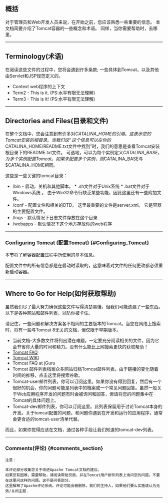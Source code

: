 ## 概括

对于管理员和Web开发人员来说，在开始之前，您应该熟悉一些重要的信息。 本文档简要介绍了Tomcat容器的一些概念和术语。 同样，当你需要帮助时，去哪里。

---

## Terminology\(术语\)

在阅读这些文件的过程中，您将会遇到许多条款; 一些具体到Tomcat，以及其他由Servlet和JSP规范定义的。

* Context  web程序的上下文
* Term2 - This is it. \(PS:水平有限无法理解\)
* Term3 - This is it! \(PS:水平有限无法理解\)

---

## Directories and Files\(目录和文件\)

在整个文档中，您会注意到有许多对$CATALINA\_HOME的引用。  这表示您的Tomcat安装的根目录。 当我们说“这个信息可以在你的$CATALINA\_HOME/README.txt文件中找到”时，我们的意思是查看Tomcat安装根目录下的README.txt文件。 可选地，可以为每个实例定义$CATALINA\_BASE，为多个实例配置Tomcat。 如果未配置多个实例，则$CATALINA\_BASE与$CATALINA\_HOME相同。

这些是一些关键的tomcat目录：

* /bin - 启动，关机和其他脚本。 \* .sh文件对于Unix系统  \* .bat文件对于Windows系统 。 由于Win32命令行缺乏某些功能，因此这里还有一些附加文件。
* /conf - 配置文件和相关的DTD。 这里最重要的文件是server.xml。 它是容器的主要配置文件。
* /logs - 默认情况下日志文件存放在这个目录
* /webapps - 默认情况下这个地方存放你的web程序

---

### Configuring Tomcat \(配置Tomcat\) {#Configuring_Tomcat}

本节将了解容器配置过程中所使用的基本信息。

配置文件中的所有信息都是在启动时读取的，这意味着对文件的任何更改都必须重新启动容器。

---

## Where to Go for Help\(如何获取帮助\)

虽然我们尽了最大努力确保这些文件写得清楚易懂，但我们可能遗漏了一些东西。以下是各种网站和邮件列表，以防你被卡住。

请记住，一些问题和解决方案各不相同的主要版本的Tomcat。当您在网络上搜索时，将有一些与Tomcat 8无关的文档，但仅限于早期版本。

* 当前文档-大多数文件将列出潜在难题。一定要充分阅读相关的文件，因为它会节省你大量的时间和精力。没有什么能比上网搜索更快的获取帮助！
* [Tomcat FAQ](http://wiki.apache.org/tomcat/FAQ)
* [Tomcat WIKI](http://wiki.apache.org/tomcat/)
* Tomcat FAQ at jGuru
* Tomcat 邮件列表档案众多网站归档Tomcat邮件列表。由于链接的变化随着时间的推移，点击这里将搜索谷歌。
* Tomcat-user邮件列表，你可以订阅这里。如果你没有得到回复，然后有一个很好的机会，你的问题可能是列表中的档案或一个常见问题回答。虽然一般关于Web应用程序开发的问题有时会被询问和回答，但请将您的问题集中在Tomcat的具体问题上。
* Tomcat-dev邮件列表，你可以订阅这里。此列表保留用于讨论Tomcat本身的开发。关于tomcat配置的问题，和问题你遇到在开发和运行的应用程序，通常会更合适的tomcat-user清单代替。

而且，如果你觉得应该在文档，通过各种手段让我们知道的tomcat-dev列表。

---

### Comments\(评论\) {#comments_section}

```
注意：

本评论部分收集您关于改进Apache Tomcat文档的建议。
如果您有困难，需要帮助，请阅读帮助页面，并在Tomcat用户邮件列表上询问您的问题。不要在这里问这样的问题。这不是问答部分。
这里解释了Apache评论系统。评论可能会被删除，我们的主持人，如果他们要么实施或认为无效/关闭主题.
```

---



